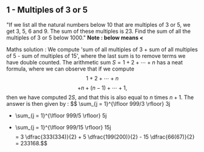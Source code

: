 ## 1 - Multiples of 3 or 5
"If we list all the natural numbers below 10 that are multiples of 3 or 5, we get 3, 5, 6 and 9. The sum of these multiples is 23.
Find the sum of all the multiples of 3 or 5 below 1000."
**Note : below means <**

Maths solution : We compute 'sum of all multiples of 3 + sum of all multiples of 5 - sum of multiples of 15', where the last sum is to remove terms we have double counted. The arithmetic sum $S = 1 + 2 + \cdots + n$ has a neat formula, where we can observe that if we compute
$$1 + 2 + \cdots + n$$
$$+ n + (n-1) + \cdots + 1,$$
then we have computed $2S$, and that this is also equal to $n$ times $n + 1$. The answer is then given by :
$$ \sum_{j = 1}^{\lfloor 999/3 \rfloor} 3j
+ \sum_{j = 1}^{\lfloor 999/5 \rfloor} 5j
- \sum_{j = 1}^{\lfloor 999/15 \rfloor} 15j $$
$$= 3 \dfrac{333(334)}{2} + 5 \dfrac{199(200)}{2} - 15 \dfrac{66(67)}{2}
= 233168.$$
